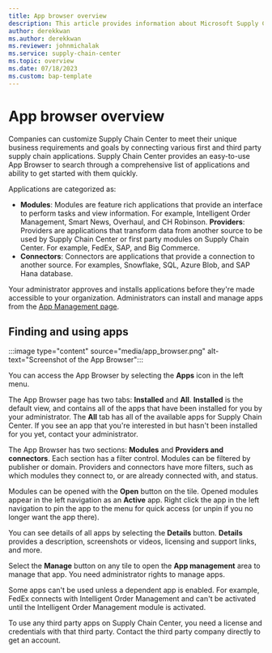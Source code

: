```yaml
---
title: App browser overview
description: This article provides information about Microsoft Supply Chain Center's App Browser.
author: derekkwan
ms.author: derekkwan
ms.reviewer: johnmichalak
ms.service: supply-chain-center
ms.topic: overview
ms.date: 07/18/2023
ms.custom: bap-template
---
```


# App browser overview

Companies can customize Supply Chain Center to meet their unique business requirements and goals by connecting various first and third party supply chain applications. Supply Chain Center provides an easy-to-use App Browser to search through a comprehensive list of applications and ability to get started with them quickly. 

Applications are categorized as:

- **Modules**: Modules are feature rich applications that provide an interface to perform tasks and view information. For example, Intelligent Order Management, Smart News, Overhaul, and CH Robinson.
 **Providers**: Providers are applications that transform data from another source to be used by Supply Chain Center or first party modules on Supply Chain Center. For example, FedEx, SAP, and Big Commerce.
- **Connectors**: Connectors are applications that provide a connection to another source. For examples, Snowflake, SQL, Azure Blob, and SAP Hana database.

Your administrator approves and installs applications before they're made accessible to your organization. Administrators can install and manage apps from the [App Management page](../administer/appmanagement.md).

## Finding and using apps

:::image type="content" source="media/app_browser.png" alt-text="Screenshot of the App Browser":::

You can access the App Browser by selecting the **Apps** icon in the left menu. 

The App Browser page has two tabs: **Installed** and **All**. **Installed** is the default view, and contains all of the apps that have been installed for you by your administrator. The **All** tab has all of the available apps for Supply Chain Center. If you see an app that you're interested in but hasn't been installed for you yet, contact your administrator.

The App Browser has two sections: **Modules** and **Providers and connectors**. Each section has a filter control. Modules can be filtered by publisher or domain. Providers and connectors have more filters, such as which modules they connect to, or are already connected with, and status.

Modules can be opened with the **Open** button on the tile. Opened modules appear in the left navigation as an **Active** app. Right click the app in the left navigation to pin the app to the menu for quick access (or unpin if you no longer want the app there). 

You can see details of all apps by selecting the **Details** button. **Details** provides a description, screenshots or videos, licensing and support links, and more.

Select the **Manage** button on any tile to open the **App management** area to manage that app. You need administrator rights to manage apps.

Some apps can't be used unless a dependent app is enabled. For example, FedEx connects with Intelligent Order Management and can't be activated until the Intelligent Order Management module is activated.

To use any third party apps on Supply Chain Center, you need a license and credentials with that third party. Contact the third party company directly to get an account.

